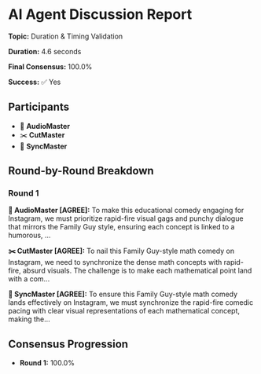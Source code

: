 # AI Agent Discussion Report

**Topic:** Duration & Timing Validation

**Duration:** 4.6 seconds

**Final Consensus:** 100.0%

**Success:** ✅ Yes

## Participants

- 🎵 **AudioMaster**
- ✂️ **CutMaster**
- 🎯 **SyncMaster**

## Round-by-Round Breakdown

### Round 1

**🎵 AudioMaster [AGREE]:** To make this educational comedy engaging for Instagram, we must prioritize rapid-fire visual gags and punchy dialogue that mirrors the Family Guy style, ensuring each concept is linked to a humorous, ...

**✂️ CutMaster [AGREE]:** To nail this Family Guy-style math comedy on Instagram, we need to synchronize the dense math concepts with rapid-fire, absurd visuals. The challenge is to make each mathematical point land with a com...

**🎯 SyncMaster [AGREE]:** To ensure this Family Guy-style math comedy lands effectively on Instagram, we must synchronize the rapid-fire comedic pacing with clear visual representations of each mathematical concept, making the...

## Consensus Progression

- **Round 1:** 100.0%
